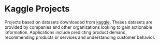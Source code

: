 # Kaggle Projects

Projects based on datasets downloaded from 
[kaggle](https://www.kaggle.com/). Theses datasets are provided by 
companies and other organizations looking to gain actionable 
information. Applications include predicting product demand, 
recommending products or services and understanding customer behavior.
